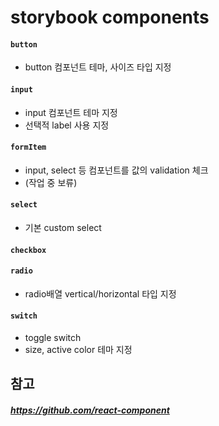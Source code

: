 # storybook components

#### `button`

- button 컴포넌트 테마, 사이즈 타입 지정

#### `input`

- input 컴포넌트 테마 지정
- 선택적 label 사용 지정

#### `formItem`

- input, select 등 컴포넌트를 값의 validation 체크
- (작업 중 보류)

#### `select`

- 기본 custom select

#### `checkbox`

#### `radio`

- radio배열 vertical/horizontal 타입 지정

#### `switch`

- toggle switch
- size, active color 테마 지정

## 참고

##### https://github.com/react-component
